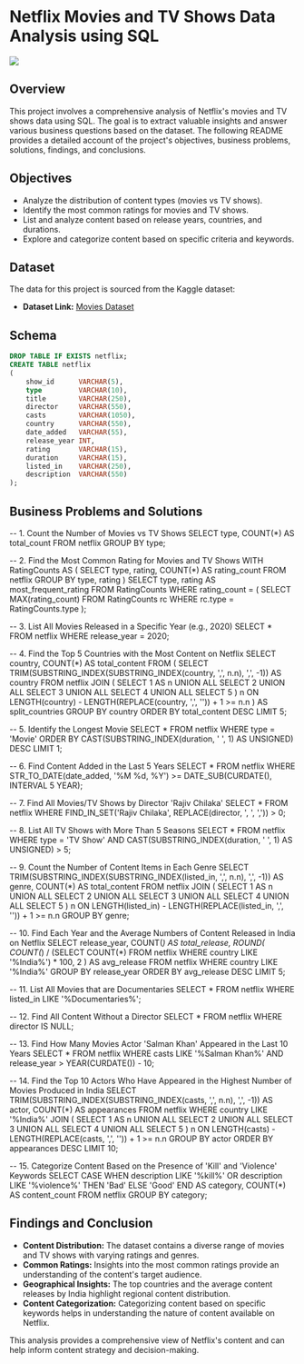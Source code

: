 # Netflix Movies and TV Shows Data Analysis using SQL

![](https://github.com/najirh/netflix_sql_project/blob/main/logo.png)

## Overview
This project involves a comprehensive analysis of Netflix's movies and TV shows data using SQL. The goal is to extract valuable insights and answer various business questions based on the dataset. The following README provides a detailed account of the project's objectives, business problems, solutions, findings, and conclusions.

## Objectives

- Analyze the distribution of content types (movies vs TV shows).
- Identify the most common ratings for movies and TV shows.
- List and analyze content based on release years, countries, and durations.
- Explore and categorize content based on specific criteria and keywords.

## Dataset

The data for this project is sourced from the Kaggle dataset:

- **Dataset Link:** [Movies Dataset](https://www.kaggle.com/datasets/shivamb/netflix-shows?resource=download)

## Schema

```sql
DROP TABLE IF EXISTS netflix;
CREATE TABLE netflix
(
    show_id      VARCHAR(5),
    type         VARCHAR(10),
    title        VARCHAR(250),
    director     VARCHAR(550),
    casts        VARCHAR(1050),
    country      VARCHAR(550),
    date_added   VARCHAR(55),
    release_year INT,
    rating       VARCHAR(15),
    duration     VARCHAR(15),
    listed_in    VARCHAR(250),
    description  VARCHAR(550)
);
```

## Business Problems and Solutions

-- 1. Count the Number of Movies vs TV Shows
SELECT 
    type,
    COUNT(*) AS total_count
FROM netflix
GROUP BY type;

-- 2. Find the Most Common Rating for Movies and TV Shows
WITH RatingCounts AS (
    SELECT 
        type,
        rating,
        COUNT(*) AS rating_count
    FROM netflix
    GROUP BY type, rating
)
SELECT 
    type,
    rating AS most_frequent_rating
FROM RatingCounts
WHERE rating_count = (
    SELECT MAX(rating_count)
    FROM RatingCounts rc
    WHERE rc.type = RatingCounts.type
);

-- 3. List All Movies Released in a Specific Year (e.g., 2020)
SELECT * 
FROM netflix
WHERE release_year = 2020;

-- 4. Find the Top 5 Countries with the Most Content on Netflix
SELECT 
    country,
    COUNT(*) AS total_content
FROM (
    SELECT 
        TRIM(SUBSTRING_INDEX(SUBSTRING_INDEX(country, ',', n.n), ',', -1)) AS country
    FROM netflix 
    JOIN (
        SELECT 1 AS n UNION ALL SELECT 2 UNION ALL SELECT 3 UNION ALL SELECT 4 UNION ALL SELECT 5
    ) n
    ON LENGTH(country) - LENGTH(REPLACE(country, ',', '')) + 1 >= n.n
) AS split_countries
GROUP BY country
ORDER BY total_content DESC
LIMIT 5;

-- 5. Identify the Longest Movie
SELECT 
    *
FROM netflix
WHERE type = 'Movie'
ORDER BY CAST(SUBSTRING_INDEX(duration, ' ', 1) AS UNSIGNED) DESC
LIMIT 1;

-- 6. Find Content Added in the Last 5 Years
SELECT *
FROM netflix
WHERE STR_TO_DATE(date_added, '%M %d, %Y') >= DATE_SUB(CURDATE(), INTERVAL 5 YEAR);

-- 7. Find All Movies/TV Shows by Director 'Rajiv Chilaka'
SELECT *
FROM netflix
WHERE FIND_IN_SET('Rajiv Chilaka', REPLACE(director, ', ', ',')) > 0;

-- 8. List All TV Shows with More Than 5 Seasons
SELECT *
FROM netflix
WHERE type = 'TV Show'
  AND CAST(SUBSTRING_INDEX(duration, ' ', 1) AS UNSIGNED) > 5;

-- 9. Count the Number of Content Items in Each Genre
SELECT 
    TRIM(SUBSTRING_INDEX(SUBSTRING_INDEX(listed_in, ',', n.n), ',', -1)) AS genre,
    COUNT(*) AS total_content
FROM netflix
JOIN (
    SELECT 1 AS n UNION ALL SELECT 2 UNION ALL SELECT 3 UNION ALL SELECT 4 UNION ALL SELECT 5
) n
ON LENGTH(listed_in) - LENGTH(REPLACE(listed_in, ',', '')) + 1 >= n.n
GROUP BY genre;

-- 10. Find Each Year and the Average Numbers of Content Released in India on Netflix
SELECT 
    release_year,
    COUNT(*) AS total_release,
    ROUND(
        COUNT(*) / (SELECT COUNT(*) FROM netflix WHERE country LIKE '%India%') * 100, 2
    ) AS avg_release
FROM netflix
WHERE country LIKE '%India%'
GROUP BY release_year
ORDER BY avg_release DESC
LIMIT 5;

-- 11. List All Movies that are Documentaries
SELECT * 
FROM netflix
WHERE listed_in LIKE '%Documentaries%';

-- 12. Find All Content Without a Director
SELECT * 
FROM netflix
WHERE director IS NULL;

-- 13. Find How Many Movies Actor 'Salman Khan' Appeared in the Last 10 Years
SELECT * 
FROM netflix
WHERE casts LIKE '%Salman Khan%'
  AND release_year > YEAR(CURDATE()) - 10;

-- 14. Find the Top 10 Actors Who Have Appeared in the Highest Number of Movies Produced in India
SELECT 
    TRIM(SUBSTRING_INDEX(SUBSTRING_INDEX(casts, ',', n.n), ',', -1)) AS actor,
    COUNT(*) AS appearances
FROM netflix
WHERE country LIKE '%India%'
JOIN (
    SELECT 1 AS n UNION ALL SELECT 2 UNION ALL SELECT 3 UNION ALL SELECT 4 UNION ALL SELECT 5
) n
ON LENGTH(casts) - LENGTH(REPLACE(casts, ',', '')) + 1 >= n.n
GROUP BY actor
ORDER BY appearances DESC
LIMIT 10;

-- 15. Categorize Content Based on the Presence of 'Kill' and 'Violence' Keywords
SELECT 
    CASE 
        WHEN description LIKE '%kill%' OR description LIKE '%violence%' THEN 'Bad'
        ELSE 'Good'
    END AS category,
    COUNT(*) AS content_count
FROM netflix
GROUP BY category;


## Findings and Conclusion

- **Content Distribution:** The dataset contains a diverse range of movies and TV shows with varying ratings and genres.
- **Common Ratings:** Insights into the most common ratings provide an understanding of the content's target audience.
- **Geographical Insights:** The top countries and the average content releases by India highlight regional content distribution.
- **Content Categorization:** Categorizing content based on specific keywords helps in understanding the nature of content available on Netflix.

This analysis provides a comprehensive view of Netflix's content and can help inform content strategy and decision-making.




